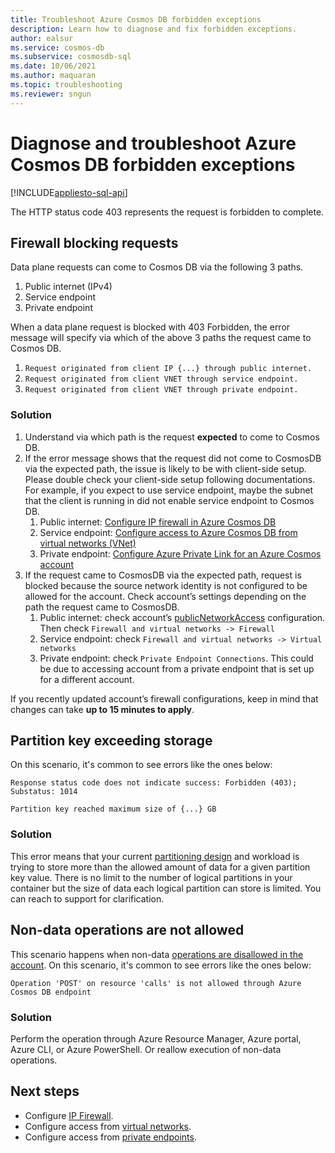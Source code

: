 ```yaml
---
title: Troubleshoot Azure Cosmos DB forbidden exceptions
description: Learn how to diagnose and fix forbidden exceptions.
author: ealsur
ms.service: cosmos-db
ms.subservice: cosmosdb-sql
ms.date: 10/06/2021
ms.author: maquaran
ms.topic: troubleshooting
ms.reviewer: sngun
---
```


# Diagnose and troubleshoot Azure Cosmos DB forbidden exceptions
[!INCLUDE[appliesto-sql-api](../includes/appliesto-sql-api.md)]

The HTTP status code 403 represents the request is forbidden to complete.

## Firewall blocking requests

Data plane requests can come to Cosmos DB via the following 3 paths.

1. Public internet (IPv4)
1. Service endpoint
1. Private endpoint

When a data plane request is blocked with 403 Forbidden, the error message will specify via which of the above 3 paths the request came to Cosmos DB.

1. `Request originated from client IP {...} through public internet.`
2. `Request originated from client VNET through service endpoint.`
3. `Request originated from client VNET through private endpoint.`

### Solution

1. Understand via which path is the request **expected** to come to Cosmos DB.
1. If the error message shows that the request did not come to CosmosDB via the expected path, the issue is likely to be with client-side setup. Please double check your client-side setup following documentations. For example, if you expect to use service endpoint, maybe the subnet that the client is running in did not enable service endpoint to Cosmos DB.
   1. Public internet: [Configure IP firewall in Azure Cosmos DB](../how-to-configure-firewall.md)
   1. Service endpoint: [Configure access to Azure Cosmos DB from virtual networks (VNet)](../how-to-configure-vnet-service-endpoint.md)
   1. Private endpoint: [Configure Azure Private Link for an Azure Cosmos account](../how-to-configure-private-endpoints.md)
1. If the request came to CosmosDB via the expected path, request is blocked because the source network identity is not configured to be allowed for the account. Check account’s settings depending on the path the request came to CosmosDB.
   1. Public internet: check account’s [publicNetworkAccess](../how-to-configure-private-endpoints.md#blocking-public-network-access-during-account-creation) configuration. Then check `Firewall and virtual networks -> Firewall`
   1. Service endpoint: check `Firewall and virtual networks -> Virtual networks`
   1. Private endpoint: check `Private Endpoint Connections`. This could be due to accessing account from a private endpoint that is set up for a different account.

If you recently updated account’s firewall configurations, keep in mind that changes can take **up to 15 minutes to apply**.

## Partition key exceeding storage
On this scenario, it's common to see errors like the ones below:

```
Response status code does not indicate success: Forbidden (403); Substatus: 1014
```

```
Partition key reached maximum size of {...} GB
```

### Solution
This error means that your current [partitioning design](../partitioning-overview.md#logical-partitions) and workload is trying to store more than the allowed amount of data for a given partition key value. There is no limit to the number of logical partitions in your container but the size of data each logical partition can store is limited. You can reach to support for clarification.

## Non-data operations are not allowed
This scenario happens when non-data [operations are disallowed in the account](../how-to-restrict-user-data.md#disallow-the-execution-of-non-data-operations). On this scenario, it's common to see errors like the ones below:

```
Operation 'POST' on resource 'calls' is not allowed through Azure Cosmos DB endpoint
```

### Solution
Perform the operation through Azure Resource Manager, Azure portal, Azure CLI, or Azure PowerShell. Or reallow execution of non-data operations.

## Next steps
* Configure [IP Firewall](../how-to-configure-firewall.md).
* Configure access from [virtual networks](../how-to-configure-vnet-service-endpoint.md).
* Configure access from [private endpoints](../how-to-configure-private-endpoints.md).

